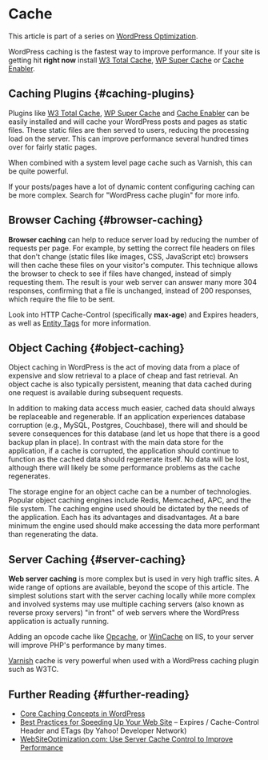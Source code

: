 # Cache

This article is part of a series on [WordPress Optimization](https://developer.wordpress.org/advanced-administration/performance/optimization/).

WordPress caching is the fastest way to improve performance. If your site is getting hit **right now** install [W3 Total Cache](https://wordpress.org/plugins/w3-total-cache/), [WP Super Cache](https://wordpress.org/plugins/wp-super-cache/) or [Cache Enabler](https://wordpress.org/extend/plugins/cache-enabler/).

## Caching Plugins {#caching-plugins}

Plugins like [W3 Total Cache](https://wordpress.org/plugins/w3-total-cache/), [WP Super Cache](https://wordpress.org/plugins/wp-super-cache/) and [Cache Enabler](https://wordpress.org/plugins/cache-enabler/) can be easily installed and will cache your WordPress posts and pages as static files. These static files are then served to users, reducing the processing load on the server. This can improve performance several hundred times over for fairly static pages.

When combined with a system level page cache such as Varnish, this can be quite powerful.

If your posts/pages have a lot of dynamic content configuring caching can be more complex. Search for "WordPress cache plugin" for more info.

## Browser Caching {#browser-caching}

**Browser caching** can help to reduce server load by reducing the number of requests per page. For example, by setting the correct file headers on files that don't change (static files like images, CSS, JavaScript etc) browsers will then cache these files on your visitor's computer. This technique allows the browser to check to see if files have changed, instead of simply requesting them. The result is your web server can answer many more 304 responses, confirming that a file is unchanged, instead of 200 responses, which require the file to be sent.

Look into HTTP Cache-Control (specifically **max-age**) and Expires headers, as well as [Entity Tags](https://en.wikipedia.org/wiki/HTTP_ETag) for more information.

## Object Caching {#object-caching}

Object caching in WordPress is the act of moving data from a place of expensive and slow retrieval to a place of cheap and fast retrieval. An object cache is also typically persistent, meaning that data cached during one request is available during subsequent requests.

In addition to making data access much easier, cached data should always be replaceable and regenerable. If an application experiences database corruption (e.g., MySQL, Postgres, Couchbase), there will and should be severe consequences for this database (and let us hope that there is a good backup plan in place). In contrast with the main data store for the application, if a cache is corrupted, the application should continue to function as the cached data should regenerate itself. No data will be lost, although there will likely be some performance problems as the cache regenerates.

The storage engine for an object cache can be a number of technologies. Popular object caching engines include Redis, Memcached, APC, and the file system. The caching engine used should be dictated by the needs of the application. Each has its advantages and disadvantages. At a bare minimum the engine used should make accessing the data more performant than regenerating the data.

## Server Caching {#server-caching}

**Web server caching** is more complex but is used in very high traffic sites. A wide range of options are available, beyond the scope of this article. The simplest solutions start with the server caching locally while more complex and involved systems may use multiple caching servers (also known as reverse proxy servers) "in front" of web servers where the WordPress application is actually running.

Adding an opcode cache like [Opcache](https://www.php.net/manual/en/book.opcache.php), or [WinCache](https://www.iis.net/downloads/microsoft/wincache-extension) on IIS, to your server will improve PHP's performance by many times.

[Varnish](https://www.varnish-cache.org/) cache is very powerful when used with a WordPress caching plugin such as W3TC.

## Further Reading {#further-reading}

* [Core Caching Concepts in WordPress](https://www.tollmanz.com/core-caching-concepts-in-wordpress/)
* [Best Practices for Speeding Up Your Web Site](https://developer.yahoo.com/performance/rules.html) – Expires / Cache-Control Header and ETags (by Yahoo! Developer Network)
* [WebSiteOptimization.com: Use Server Cache Control to Improve Performance](https://www.websiteoptimization.com/speed/tweak/cache/)


